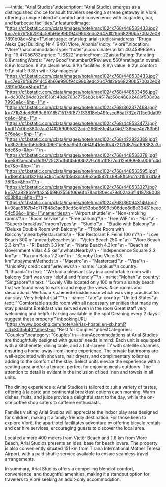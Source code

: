 ---\ntitle: "Arial Studios"\ndescription: "Arial Studios emerges as a distinguished choice for adult travelers seeking a serene getaway in Vlorë, offering a unique blend of comfort and convenience with its garden, bar, and barbecue facilities."\nfeaturedImage: "https://cf.bstatic.com/xdata/images/hotel/max1024x768/448533433.jpg?k=c7eb76f862914c58b66e990f94c99b3edc2647d029b68290b5700a2e087891b0&o=&hp=1"\nlanguage: en\nslug: arial-studios\naddress: "Rruga Aleks Çaçi Building Nr 4, 9401 Vlorë, Albania"\ncity: "Vlorë"\nlocation: "Vlorë"\naccommodationType: "hotel"\ncoordinates:\n  lat: 40.4589659\n  lng: 19.47056783\nprice: "US$22"\npriceFrom: 22\nstarRating: 3\nrating: 8.8\nratingWords: "Very Good"\nnumberOfReviews: 560\nratings:\n  overall: 8.8\n  location: 8.3\n  cleanliness: 9.1\n  facilities: 8.8\n  value: 9.2\n  comfort: 9.1\n  staff: 9.3\n  wifi: 7.8\nimages:\n  - "https://cf.bstatic.com/xdata/images/hotel/max1024x768/448533433.jpg?k=c7eb76f862914c58b66e990f94c99b3edc2647d029b68290b5700a2e087891b0&o=&hp=1"\n  - "https://cf.bstatic.com/xdata/images/hotel/max1024x768/448533456.jpg?k=dc307c84dd32c1516fa48dc703e775ab8eb4517ab58c46802466f533d9a7993e&o=&hp=1"\n  - "https://cf.bstatic.com/xdata/images/hotel/max1024x768/362377468.jpg?k=771b3dcd6999c6f0185715176f877f33818eb49feacd65af732c7f15e0da09ce&o=&hp=1"\n  - "https://cf.bstatic.com/xdata/images/hotel/max1024x768/448533477.jpg?k=df17c0be380c7aa2f40269095822adc266fe8fc45a74d7f365ae4d783b6f576e&o=&hp=1"\n  - "https://cf.bstatic.com/xdata/images/hotel/max1024x768/422922389.jpg?k=3b2c95efb6b36b09931be85a65f37464941ded0747212fd875af89382a3cbdc6&o=&hp=1"\n  - "https://cf.bstatic.com/xdata/images/hotel/max1024x768/448533378.jpg?k=e592aedabc9df972522bdf6f45693b229a19b1ff827cd12e068e8c006fc4dbe7&o=&hp=1"\n  - "https://cf.bstatic.com/xdata/images/hotel/max1024x768/448533595.jpg?k=18ebfdad13216a549c15c9afb563dc08b2ad582b49858ffc9c2c0156741a978f&o=&hp=1"\n  - "https://cf.bstatic.com/xdata/images/hotel/max1024x768/448533327.jpg?k=574a82862effa2a569862556f06e6fb78ad180ec478d02a36f1418789008d03b&o=&hp=1"\n  - "https://cf.bstatic.com/xdata/images/hotel/max1024x768/360643146.jpg?k=98aa5167b4c7f7848e3ac89cd5c4fc53bbd8699cb06dee8d8e33431beec54c56&o=&hp=1"\namenities:\n  - "Airport shuttle"\n  - "Non-smoking rooms"\n  - "Room service"\n  - "Free parking"\n  - "Free WiFi"\n  - "Bar"\n  - "Superb breakfast"\nroomTypes:\n  - "Studio"\n  - "Studio with Balcony"\n  - "Deluxe Double Room with Balcony"\n  - "Triple Room with Balcony"\nnearbyRestaurants:\n  - "Bar Restorant F. Feimi 100 m"\n  - "Love Beach 300 m"\nnearbyBeaches:\n  - "Vjetër Beach 250 m"\n  - "Vlore Beach 2.3 km"\n  - "Ri Beach 3.3 km"\n  - "Narta Beach 4.3 km"\n  - "Beach at Government Villas 4.5 km"\nwhatsNearby:\n  - "Independence Square 2.2 km"\n  - "Kuzum Baba 2.2 km"\n  - "Scooby Doo Vlore 3.3 km"\npaymentMethods:\n  - "Maestro"\n  - "Mastercard"\n  - "Visa"\n  - "UnionPay credit card"\nreviews:\n  - name: "Lapkius"\n    country: "Lithuania"\n    text: "“We had a pleasant stay in a comfortable room with balcony Staff was very helpful and friendly”"\n  - name: "Mohan"\n    country: "Singapore"\n    text: "“Lovely Villa located only 100 m from a sandy beach that we found easy to walk in and enjoy the views. Nice rooms and decorations. We had a kitchenette inside room which was very practical for our stay. Very helpful staff”"\n  - name: "Tate"\n    country: "United States"\n    text: "“Comfortable studio room with all necessary amenities that made my stay pleasant Breakfast was served even in the room
Great staff very welcoming and helpful Parking available in the spot
Cleaning every 2 days
I suggest these property”"\nbookingURL: "https://www.booking.com/hotel/al/rias-hostel.en-gb.html?aid=8035640"\nbestFor: "Best for Couples"\nbestCategories: "Couples"\ncategory: "Couples"\n---\n\nAccommodations at Arial Studios are thoughtfully designed with guests' needs in mind. Each unit is equipped with a kitchenette, dining table, and a flat-screen TV with satellite channels, ensuring a home-away-from-home experience. The private bathrooms are well-appointed with showers, hair dryers, and complimentary toiletries, adding to the comfort of the stay. Select units elevate the experience with a seating area and/or a terrace, perfect for enjoying meals outdoors. The attention to detail is evident in the inclusion of bed linen and towels in all units.

The dining experience at Arial Studios is tailored to suit a variety of tastes, offering à la carte and continental breakfast options each morning. Warm dishes, fruits, and juice provide a delightful start to the day, while the on-site coffee shop caters to caffeine enthusiasts.

Families visiting Arial Studios will appreciate the indoor play area designed for children, making it a family-friendly destination. For those keen to explore Vlorë, the aparthotel facilitates adventure by offering bicycle rentals and car hire services, encouraging guests to discover the local area.

Located a mere 400 meters from Vjetër Beach and 2.8 km from Vlore Beach, Arial Studios presents an ideal base for beach lovers. The property is also conveniently situated 151 km from Tirana International Mother Teresa Airport, with a paid shuttle service available to ensure seamless travel arrangements.

In summary, Arial Studios offers a compelling blend of comfort, convenience, and thoughtful amenities, making it a standout option for travelers to Vlorë seeking an adult-only accommodation.